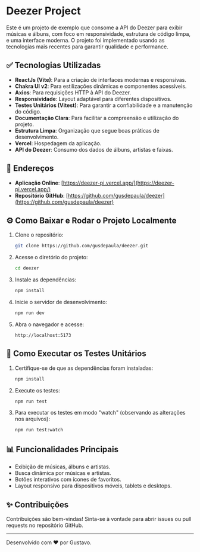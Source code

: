 # Deezer Project

Este é um projeto de exemplo que consome a API do Deezer para exibir músicas e álbuns, com foco em responsividade, estrutura de código limpa, e uma interface moderna. O projeto foi implementado usando as tecnologias mais recentes para garantir qualidade e performance.

## ✅ Tecnologias Utilizadas

- **ReactJs (Vite)**: Para a criação de interfaces modernas e responsivas.
- **Chakra UI v2**: Para estilizações dinâmicas e componentes acessíveis.
- **Axios**: Para requisições HTTP à API do Deezer.
- **Responsividade**: Layout adaptável para diferentes dispositivos.
- **Testes Unitários (Vitest)**: Para garantir a confiabilidade e a manutenção do código.
- **Documentação Clara**: Para facilitar a compreensão e utilização do projeto.
- **Estrutura Limpa**: Organização que segue boas práticas de desenvolvimento.
- **Vercel**: Hospedagem da aplicação.
- **API do Deezer**: Consumo dos dados de álbuns, artistas e faixas.

## 🏡 Endereços

- **Aplicação Online**: [https://deezer-pi.vercel.app/](https://deezer-pi.vercel.app/)
- **Repositório GitHub**: [https://github.com/gusdepaula/deezer](https://github.com/gusdepaula/deezer)

## ⚙️ Como Baixar e Rodar o Projeto Localmente

1. Clone o repositório:

   ```bash
   git clone https://github.com/gusdepaula/deezer.git
   ```

2. Acesse o diretório do projeto:

   ```bash
   cd deezer
   ```

3. Instale as dependências:

   ```bash
   npm install
   ```

4. Inicie o servidor de desenvolvimento:

   ```bash
   npm run dev
   ```

5. Abra o navegador e acesse:
   ```
   http://localhost:5173
   ```

## 🔧 Como Executar os Testes Unitários

1. Certifique-se de que as dependências foram instaladas:

   ```bash
   npm install
   ```

2. Execute os testes:

   ```bash
   npm run test
   ```

3. Para executar os testes em modo "watch" (observando as alterações nos arquivos):
   ```bash
   npm run test:watch
   ```

## 📊 Funcionalidades Principais

- Exibição de músicas, álbuns e artistas.
- Busca dinâmica por músicas e artistas.
- Botões interativos com ícones de favoritos.
- Layout responsivo para dispositivos móveis, tablets e desktops.

## ✨ Contribuições

Contribuições são bem-vindas! Sinta-se à vontade para abrir issues ou pull requests no repositório GitHub.

---

Desenvolvido com ❤️ por Gustavo.
